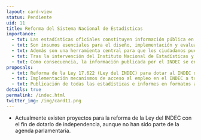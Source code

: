 ```yaml
---
layout: card-view
status: Pendiente
uid: 11
title: Reforma del Sistema Nacional de Estadísticas
importance:
  - txt: Las estadísticas oficiales constituyen información pública en los términos de la Constitución Nacional y los Tratados Internacionales de Derechos Humanos, y por lo tanto debe ser fiable, clara y accesible.
  - txt: Son insumos esenciales para el diseño, implementación y evaluación de las políticas públicas.
  - txt: Además son una herramienta central para que los ciudadanos puedan controlar la gestión de sus gobernantes, al evaluar el resultado de las intervenciones estatales.
  - txt: Tras la intervención del Instituto Nacional de Estadísticas y Censos en 2007, se perdieron las garantías de independencia del organismo y las estadísticas públicas perdieron credibilidad.
  - txt: Como consecuencia, la información publicada por el INDEC se encuentra fuertemente cuestionada. A partir de ello, consultoras privadas han publicado índices y estadísticas alternativas, con información divergente. Esto ha provocado un desconocimiento generalizado sobre cuáles son los índices y estadísticas correctos.
proposals:
  - txt: Reforma de la Ley 17.622 (Ley del INDEC) para dotar al INDEC de autonomía funcional y  autarquía financiera para fortalecer su independencia.
  - txt: Implementación mecanismos de acceso al empleo en el INDEC a través de concursos públicos de oposición de antecedentes.
  - txt: Publicación de todas las estadísticas e informes en formatos abiertos, descargables y reutilizables en el sitio web del INDEC.
details: true
permalink: /indec.html
twitter_img: /img/card11.png
---
```


* Actualmente existen proyectos para la reforma de la Ley del INDEC con el fin de dotarlo de independencia, aunque no han sido parte de la agenda parlamentaria.
